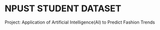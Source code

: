 # NPUST STUDENT DATASET
Project: Application of Artificial Intelligence(AI) to Predict Fashion Trends

